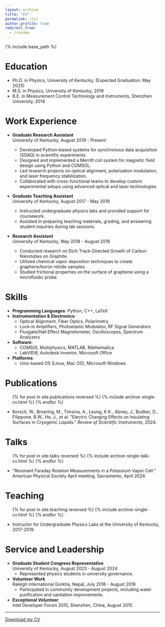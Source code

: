 ```yaml
---
layout: archive
title: "CV"
permalink: /cv/
author_profile: true
redirect_from:
  - /resume
---
```


{% include base_path %}

Education
======
* Ph.D. in Physics, University of Kentucky, (Expected Graduation: May 2025)
* M.S. in Physics, University of Kentucky, 2019
* B.E. in Measurement Control Technology and Instruments, Shenzhen University, 2014

Work Experience
======
* **Graduate Research Assistant**  
  University of Kentucky, August 2019 - Present  
  - Developed Python-based systems for synchronous data acquisition (SDAQ) in scientific experiments.
  - Designed and implemented a Merritt coil system for magnetic field design using Python and COMSOL.
  - Led research projects on optical alignment, polarization modulation, and laser frequency stabilization.
  - Collaborated with cross-functional teams to develop custom experimental setups using advanced optical and laser technologies.
  
* **Graduate Teaching Assistant**  
  University of Kentucky, August 2017 - May 2019  
  - Instructed undergraduate physics labs and provided support for coursework.
  - Assisted in preparing teaching materials, grading, and answering student inquiries during lab sessions.

* **Research Assistant**  
  University of Kentucky, May 2018 - August 2018  
  - Conducted research on Etch Track-Directed Growth of Carbon Nanotubes on Graphite.
  - Utilized chemical vapor deposition techniques to create graphene/boron nitride samples.
  - Studied frictional properties on the surface of graphene using a microfluidic probe.

Skills
======
* **Programming Languages**: Python, C++, LaTeX
* **Instrumentation & Electronics**:
  * Optical Alignment, Fiber Optics, Polarimetry
  * Lock-in Amplifiers, Photoelastic Modulator, RF Signal Generators
  * Fluxgate/Hall Effect Magnetometer, Oscilloscopes, Spectrum Analyzers
* **Software**:
  * COMSOL Multiphysics, MATLAB, Mathematica
  * LabVIEW, Autodesk Inventor, Microsoft Office
* **Platforms**:
  * Unix-based OS (Linux, Mac OS), Microsoft Windows

Publications
======
  <ul>{% for post in site.publications reversed %}
    {% include archive-single-cv.html %}
  {% endfor %}</ul>

* Korsch, W., Broering, M., Timsina, A., Leung, K.K., Abney, J., Budker, D., Filippone, B.W., He, J., et al. "Electric Charging Effects on Insulating Surfaces in Cryogenic Liquids." *Review of Scientific Instruments*, 2024.

Talks
======
  <ul>{% for post in site.talks reversed %}
    {% include archive-single-talk-cv.html  %}
  {% endfor %}</ul>

* "Resonant Faraday Rotation Measurements in a Potassium Vapor Cell." American Physical Society April meeting, Sacramento, April 2024.

Teaching
======
  <ul>{% for post in site.teaching reversed %}
    {% include archive-single-cv.html %}
  {% endfor %}</ul>

* Instructor for Undergraduate Physics Labs at the University of Kentucky, 2017-2019.

Service and Leadership
======
* **Graduate Student Congress Representative**  
  University of Kentucky, August 2023 - August 2024  
  - Represented physics students in university governance.
* **Volunteer Work**  
  Raleigh International Gorkha, Nepal, July 2016 - August 2016  
  - Participated in community development projects, including water purification and sanitation improvements.
* **Exceptional Volunteer**  
  Intel Developer Forum 2015, Shenzhen, China, August 2015  

---

[Download my CV](path_to_cv.pdf)

